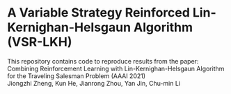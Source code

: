 A Variable Strategy Reinforced Lin-Kernighan-Helsgaun Algorithm (VSR-LKH)
====
This repository contains code to reproduce results from the paper: <br>
Combining Reinforcement Learning with Lin-Kernighan-Helsgaun Algorithm for the Traveling Salesman Problem (AAAI 2021) <br>
Jiongzhi Zheng, Kun He, Jianrong Zhou, Yan Jin, Chu-min Li <br>
